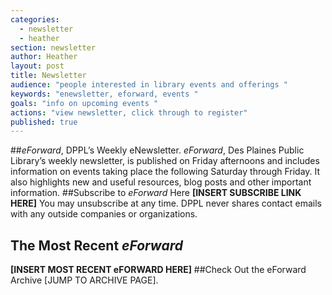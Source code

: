 ```yaml
---
categories: 
  - newsletter
  - heather
section: newsletter
author: Heather
layout: post
title: Newsletter
audience: "people interested in library events and offerings "
keywords: "enewsletter, eforward, events "
goals: "info on upcoming events "
actions: "view newsletter, click through to register"
published: true
---
```


##_eForward_, DPPL’s Weekly eNewsletter. 
_eForward_, Des Plaines Public Library’s weekly newsletter, is published on Friday afternoons and includes information on events taking place the following Saturday through Friday.  It also highlights new and useful resources, blog posts and other important information. 
##Subscribe to _eForward_ Here **[INSERT SUBSCRIBE LINK HERE]**
You may unsubscribe at any time. DPPL never shares contact emails with any outside companies or organizations.
## The Most Recent _eForward_ 
**[INSERT MOST RECENT eFORWARD HERE]**
##Check Out the eForward Archive [JUMP TO ARCHIVE PAGE].